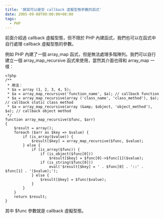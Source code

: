 ```yaml
---
title: '撰寫可以接受 callback 虛擬型態參數的函式'
date: 2005-09-08T00:00:00+08:00
tags:
  - PHP
---
```


前面介紹過 callback 虛擬型態，但不限於 PHP 內建函式，我們也可以在函式中自行處理 callback 虛擬型態的參數。

<!-- more -->

例如 PHP 內建了一個 array_map 函式，但是無法處理多階陣列。我們可以自行建立一個 array_map_recursive 函式來使用，當然其介面也得和 array_map 一樣：

```
<?php
/**
 * 用法：
 * $a = array (1, 2, 3, 4, 5);
 * $a = array_map_recursive('function_name', $a); // callback function
 * $a = array_map_recursive(array ('class_name', 'class_method'), $a); // callback static class method
 * $a = array_map_recursive(array (&amp; $object, 'object_method'), $a); // callback object method
 */
function array_map_recursive($func, $arr)
{
    $result = array();
    foreach ($arr as $key => $value) {
        if (is_array($value)) {
            $result[$key] = array_map_recursive($func, $value);
        } else {
            if (is_array($func)) {
                if (is_object($func[0]))
                    $result[$key] = $func[0]->$func[1]($value);
                if (is_string($func[0]))
                    eval('$result[$key] = ' . $func[0] . '::' . $func[1] . '($value);');
            } else {
                $result[$key] = $func($value);
            }
        }
    }
    return $result;
}

```

其中 $func 參數就是 callback 虛擬型態。
